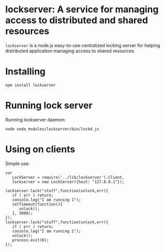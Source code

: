 # lockserver: A service for managing access to distributed and shared resources

`lockserver` is a node.js easy-to-use centralized locking server for helping distributed application managing access to shared resources.

# Installing

	npm install lockserver

# Running lock server

Running lockserver daemon:

	node node_modules/lockserver/bin/lockd.js

# Using on clients

Simple use:

	var
	   LockServer = require('../lib/lockserver').Client,
	   lockserver = new LockServer({host: "127.0.0.1"});

	lockserver.lock("stuff",function(unlock,err){
	   if ( err ) return;
	   console.log("I am running 1");
	   setTimeout(function(){
	      unlock();
	   }, 5000);
	});
	lockserver.lock("stuff",function(unlock,err){
	   if ( err ) return;
	   console.log("I am running 2");
	   unlock();
	   process.exit(0);
	});
